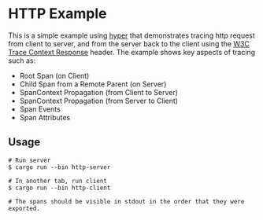 # HTTP Example

This is a simple example using [hyper] that demonstrates tracing http request
from client to server, and from the server back to the client using the
[W3C Trace Context Response] header. The example shows key aspects of tracing
such as:

- Root Span (on Client)
- Child Span from a Remote Parent (on Server)
- SpanContext Propagation (from Client to Server)
- SpanContext Propagation (from Server to Client)
- Span Events
- Span Attributes

[hyper]: https://hyper.rs/
[W3C Trace Context Response]: https://w3c.github.io/trace-context/#traceresponse-header

## Usage

```shell
# Run server
$ cargo run --bin http-server

# In another tab, run client
$ cargo run --bin http-client

# The spans should be visible in stdout in the order that they were exported.
```
